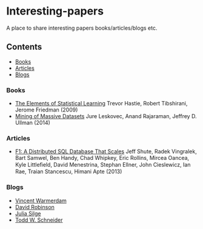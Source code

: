 # Interesting-papers
A place to share interesting papers books/articles/blogs etc.

## Contents
* [Books](#books)
* [Articles](#articles)
* [Blogs](#blogs)

### Books
* [The Elements of Statistical Learning](https://statweb.stanford.edu/~tibs/ElemStatLearn/printings/ESLII_print10.pdf) Trevor Hastie, Robert Tibshirani, Jerome Friedman (2009)
* [Mining of Massive Datasets](http://infolab.stanford.edu/~ullman/mmds/book.pdf) Jure Leskovec, Anand Rajaraman, Jeffrey D. Ullman (2014)

### Articles
* [F1: A Distributed SQL Database That Scales](https://static.googleusercontent.com/media/research.google.com/nl//pubs/archive/41344.pdf) Jeff Shute, Radek Vingralek, Bart Samwel, Ben Handy, Chad Whipkey, Eric Rollins, Mircea Oancea, Kyle Littleﬁeld, David Menestrina, Stephan Ellner, John Cieslewicz, Ian Rae, Traian Stancescu, Himani Apte (2013)

### Blogs
* [Vincent Warmerdam](http://koaning.io)
* [David Robinson](http://varianceexplained.org)
* [Julia Silge](http://jaliasilge.com/blog/This-Is-The-Place/)
* [Todd W. Schneider](http://toddwschneider.com)
